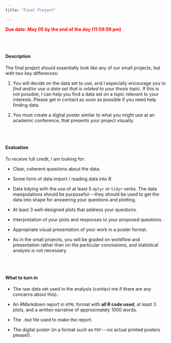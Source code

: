 ```yaml
---
title: "Final Project"

---
```


<span style="color:red">**Due date: May 05 by the end of the day (11:59:59 pm)**</span>

<br><br>

#### **Description**

The final project should essentially look like any of our small projects, but with two key differences:

1. You will decide on the data set to use, and I especially encourage you to _find and/or use a data set that is related to your thesis topic._ If this is not possible, I can help you find a data set on a topic relevant to your interests. Please get in contact as soon as possible if you need help finding data.

2. You must create a digital poster similar to what you might use at an academic conference, that presents your project visually.


<br><br>

#### **Evaluation**

To receive full credit, I am looking for:

- Clear, coherent questions about the data.

- Some form of data import / reading data into R.

- Data tidying with the use of at least 5 `dplyr` or `tidyr` verbs. The data manipulations should be purposeful---they should be used to get the data into shape for answering your questions and plotting.

- At least 3 well-designed plots that address your questions.

- Interpretation of your plots and responses to your proposed questions.

- Appropriate visual presentation of your work in a poster format.

- As in the small projects, you will be graded on workflow and presentation rather than on the particular conclusions, and statistical analysis is not necessary.


<br><br>

#### **What to turn in**

- The raw data set used in the analysis (contact me if there are any concerns about this).

- An RMarkdown report in `HTML` format with **all R code used**, at least 3 plots, and a written narrative of approximately 1000 words.

- The `.Rmd` file used to make the report.

- The digital poster (in a format such as `PDF`---no actual printed posters please!).